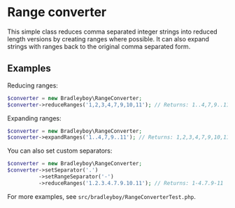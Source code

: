 # Range converter

This simple class reduces comma separated integer strings into reduced length versions by creating ranges where possible. It can also expand strings with ranges back to the original comma separated form.

## Examples

Reducing ranges:

```php
$converter = new Bradleyboy\RangeConverter;
$converter->reduceRanges('1,2,3,4,7,9,10,11'); // Returns: 1..4,7,9..11
```

Expanding ranges:

```php
$converter = new Bradleyboy\RangeConverter;
$converter->expandRanges('1..4,7,9..11'); // Returns: 1,2,3,4,7,9,10,11
```

You can also set custom separators:

```php
$converter = new Bradleyboy\RangeConverter;
$converter->setSeparator('.')
          ->setRangeSeparator('-')
          ->reduceRanges('1.2.3.4.7.9.10.11'); // Returns: 1-4.7.9-11
```

For more examples, see `src/bradleyboy/RangeConverterTest.php`.
